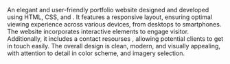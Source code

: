 An elegant and user-friendly portfolio website designed and developed using HTML, CSS, and . It features a responsive layout, ensuring optimal viewing experience across various devices, from desktops to smartphones. The website incorporates interactive elements to engage visitor. Additionally, it includes a contact resourses , allowing potential clients to get in touch easily. The overall design is clean, modern, and visually appealing, with attention to detail in color scheme, and imagery selection.
